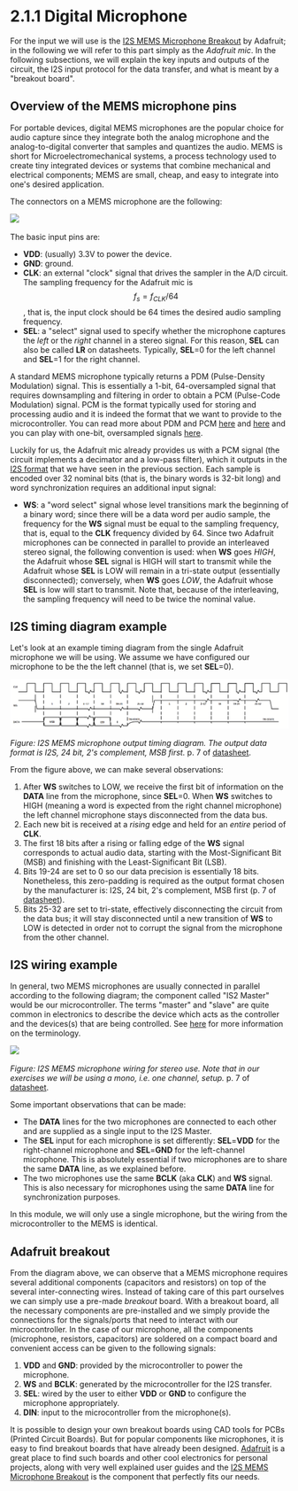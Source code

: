 # 2.1.1 Digital Microphone

For the input we will use is the [I2S MEMS Microphone Breakout](https://learn.adafruit.com/adafruit-i2s-mems-microphone-breakout/overview) by Adafruit; in the following we will refer to this part simply as the _Adafruit mic_. In the following subsections, we will explain the key inputs and outputs of the circuit, the I2S input protocol for the data transfer, and what is meant by a "breakout board".

## Overview of the MEMS microphone pins

For portable devices, digital MEMS microphones are the popular choice for audio capture since they integrate both the analog microphone and the analog-to-digital converter that samples and quantizes the audio. MEMS is short for Microelectromechanical systems, a process technology used to create tiny integrated devices or systems that combine mechanical and electrical components; MEMS are small, cheap, and easy to integrate into one's desired application. 

The connectors on a MEMS microphone are the following:

![](../../.gitbook/assets/sph0645lm4h_pins.png)

The basic input pins are:

* **VDD**: \(usually\) 3.3V to power the device.
* **GND**: ground.
* **CLK**: an external "clock" signal that drives the sampler in the A/D circuit. The sampling frequency for the Adafruit mic is $$f_s = f_{CLK}/64$$, that is, the input clock should be 64 times the desired audio sampling frequency.
* **SEL**: a "select" signal used to specify whether the microphone captures the _left_ or the _right_ channel in a stereo signal. For this reason, **SEL** can also be called **LR** on datasheets. Typically, **SEL**=0 for the left channel and **SEL**=1 for the right channel.

A standard MEMS microphone typically returns a PDM \(Pulse-Density Modulation\) signal. This is essentially a 1-bit, 64-oversampled signal that requires downsampling and filtering in order to obtain a PCM \(Pulse-Code Modulation\) signal. PCM is the format typically used for storing and processing audio and it is indeed the format that we want to provide to the microcontroller. You can read more about PDM and PCM [here](http://users.ece.utexas.edu/~bevans/courses/rtdsp/lectures/10_Data_Conversion/AP_Understanding_PDM_Digital_Audio.pdf) and [here](https://en.wikipedia.org/wiki/Pulse-density_modulation) and you can play with one-bit, oversampled signals [here](https://github.com/prandoni/COM303/tree/master/OneBitMusic).

Luckily for us, the Adafruit mic already provides us with a PCM signal \(the circuit implements a decimator and a low-pass filter\), which it outputs in the [I2S format](https://www.sparkfun.com/datasheets/BreakoutBoards/I2SBUS.pdf) that we have seen in the previous section. Each sample is encoded over 32 nominal bits \(that is, the binary words is 32-bit long\) and word synchronization requires an additional input signal:

* **WS**: a "word select" signal whose level transitions mark the beginning of a binary word; since there will be a data word per audio sample, the frequency for the **WS** signal must be equal to the sampling frequency, that is, equal to the **CLK** frequency divided by 64. Since two Adafruit microphones can be connected in parallel to provide an interleaved stereo signal, the following convention is used: when **WS** goes _HIGH_, the Adafruit whose **SEL** signal is HIGH will start to transmit while the Adafruit whose **SEL** is LOW will remain in a tri-state output \(essentially disconnected\); conversely, when **WS** goes _LOW_, the Adafruit whose **SEL** is low will start to transmit. Note that, because of the interleaving, the sampling frequency will need to be twice the nominal value.

## I2S timing diagram example

Let's look at an example timing diagram from the single Adafruit microphone we will be using. We assume we have configured our microphone to be the the left channel \(that is, we set **SEL**=0\).

![](../../.gitbook/assets/words-mono.png)

_Figure: I2S MEMS microphone output timing diagram. The output data format is I2S, 24 bit, 2's complement, MSB first._ p. 7 of [datasheet](https://cdn-shop.adafruit.com/product-files/3421/i2S+Datasheet.PDF).

From the figure above, we can make several observations:

1. After **WS** switches to LOW, we receive the first bit of information on the **DATA** line from the microphone, since **SEL**=0. When **WS** switches to HIGH \(meaning a word is expected from the right channel microphone\) the left channel microphone stays disconnected from the data bus.
2. Each new bit is received at a _rising_ edge and held for an _entire_ period of **CLK**.
3. The first 18 bits after a rising or falling edge of the **WS** signal corresponds to actual audio data, starting with the Most-Significant Bit \(MSB\) and finishing with the Least-Significant Bit \(LSB\).
4. Bits 19-24 are set to 0 so our data precision is essentially 18 bits. Nonetheless, this zero-padding is required as the output format chosen by the manufacturer is: I2S, 24 bit, 2's complement, MSB first \(p. 7 of [datasheet](https://cdn-shop.adafruit.com/product-files/3421/i2S+Datasheet.PDF)\).
5. Bits 25-32 are set to tri-state, effectively disconnecting the circuit from the data bus; it will stay disconnected until a new transition of **WS** to LOW is detected in order not to corrupt the signal from the microphone from the other channel. 

## I2S wiring example

In general, two MEMS microphones are usually connected in parallel according to the following diagram; the component called "IS2 Master" would be our microcontroller. The terms "master" and "slave" are quite common in electronics to describe the device which acts as the controller and the devices\(s\) that are being controlled. See [here](https://www.techopedia.com/definition/2235/masterslave) for more information on the terminology.

![](../../.gitbook/assets/sph0645lm4h_wiring.png)

_Figure: I2S MEMS microphone wiring for stereo use. Note that in our exercises we will be using a mono, i.e. one channel, setup._ p. 7 of [datasheet](https://cdn-shop.adafruit.com/product-files/3421/i2S+Datasheet.PDF).

Some important observations that can be made:

* The **DATA** lines for the two microphones are connected to each other and are supplied as a single input to the I2S Master.
* The **SEL** input for each microphone is set differently: **SEL**=**VDD** for the right-channel microphone and **SEL**=**GND** for the left-channel microphone. This is absolutely essential if two microphones are to share the same **DATA** line, as we explained before. 
* The two microphones use the same **BCLK** \(aka **CLK**\) and **WS** signal. This is also necessary for microphones using the same **DATA** line for synchronization purposes.

In this module, we will only use a single microphone, but the wiring from the microcontroller to the MEMS is identical.

## Adafruit breakout

From the diagram above, we can observe that a MEMS microphone requires several additional components \(capacitors and resistors\) on top of the several inter-connecting wires. Instead of taking care of this part ourselves we can simply use a pre-made _breakout_ board. With a breakout board, all the necessary components are pre-installed and we simply provide the connections for the signals/ports that need to interact with our microcontroller. In the case of our microphone, all the components \(microphone, resistors, capacitors\) are soldered on a compact board and convenient access can be given to the following signals:

1. **VDD** and **GND**: provided by the microcontroller to power the microphone.
2. **WS** and **BCLK**: generated by the microcontroller for the I2S transfer.
3. **SEL**: wired by the user to either **VDD** or **GND** to configure the microphone appropriately.
4. **DIN**: input to the microcontroller from the microphone\(s\).

It is possible to design your own breakout boards using CAD tools for PCBs \(Printed Circuit Boards\). But for popular components like microphones, it is easy to find breakout boards that have already been designed. [Adafruit](https://www.adafruit.com/category/42) is a great place to find such boards and other cool electronics for personal projects, along with very well explained user guides and the [I2S MEMS Microphone Breakout](https://learn.adafruit.com/adafruit-i2s-mems-microphone-breakout/overview) is the component that perfectly fits our needs.

